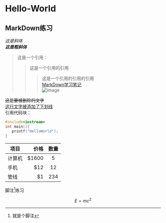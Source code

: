 # Hello-World
## MarkDown练习
*这是斜体*  
___这是粗斜体___
>这是一个引用：
>>这是一个引用的引用
>>>这是一个引用的引用的引用  
[MarkDown学习笔记](https://blog.csdn.net/qq_40818172/article/details/126260661)  
![image](https://github.com/user-attachments/assets/9b8d5dc9-c2da-484a-9859-4ab66a7b332c)

~~这是要被删除的文字~~  
<ins>这行文字被添加了下划线</ins>  
引用代码块：  
```cpp
#include<iostream>
int main(){
   printf("HelloWorld");
}
```  
| 项目        | 价格   |  数量  |
| --------   | -----:  | :----:  |
| 计算机     | \$1600 |   5     |
| 手机        |   \$12   |   12   |
| 管线        |    \$1    |  234  |  

脚注[^1]练习
[^1]:就是个脚注  

$$E=mc^2$$


